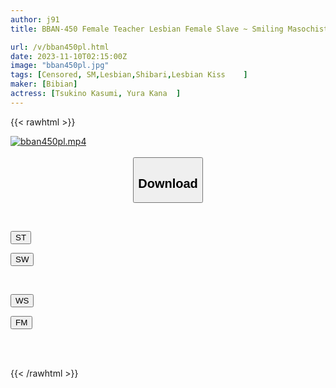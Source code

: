 ```yaml
---
author: j91
title: BBAN-450 Female Teacher Lesbian Female Slave ~ Smiling Masochistic Training Of A Devilish Beautiful Girl ~ Kasumi Tsukino Kana Yura

url: /v/bban450pl.html
date: 2023-11-10T02:15:00Z
image: "bban450pl.jpg"
tags: [Censored, SM,Lesbian,Shibari,Lesbian Kiss	]
maker: [Bibian]
actress: [Tsukino Kasumi, Yura Kana  ]
---
```



{{< rawhtml >}}

<div class="video" data-videoid="bwRgoMJ4xQso7A">
    <a href="javascript:;">
        <img src="https://my.j91.asia/v/bban450pl.jpg" width="WIDTH" height="HEIGHT" alt="bban450pl.mp4" loading="lazy">
    </a>
</div>

<script type="text/javascript" src="https://j91.asia/asset/on-demand-st.js"></script>

<br>
  <link rel="stylesheet" href="https://j91.asia/asset/bs5.css">
  
  <center>
  <button class="btn btn-primary" type="button" data-bs-toggle="collapse" data-bs-target=".multi-collapse" aria-expanded="false" aria-controls="multiCollapseExample1 multiCollapseExample2"><h2>Download</h2></button></center>
</p>
<div class="row">
  <div class="col">
    <div class="collapse multi-collapse" id="multiCollapseExample1">
      <div class="card card-body">
	      	      <br>
<div class="buttons">  
<p><a href="https://streamtape.to/v/bwRgoMJ4xQso7A" target="_blank"><button class="btn-hover color-3"><i class="fa fa-download"></i> ST</button></a></p>
<p><a href="https://sfastwish.com/aqbv2osdp5ig" target="_blank"><button class="btn-hover color-2"><i class="fa fa-download"></i> SW</button></a></p></div>
    </div>
  </div>
</div>
  <div class="col">
    <div class="collapse multi-collapse" id="multiCollapseExample2">
      <div class="card card-body">
	      <br>
<div class="buttons">
<p><a href="javascript:;" target="_blank"><button class="btn-hover color-9"><i class="fa fa-download"></i> WS</button></a></p>
<p><a href="javascript:;" target="_blank"><button class="btn-hover color-8"><i class="fa fa-download"></i> FM</button></a></p></div>
<br><br>
      </div>
    </div>
  </div>
</div>

{{< /rawhtml >}}
